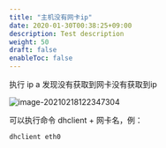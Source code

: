 ```yaml
---
title: "主机没有网卡ip"
date: 2020-01-30T00:38:25+09:00
description: Test description
weight: 50
draft: false
enableToc: false
---
```


执行 ip a 发现没有获取到网卡没有获取到ip

![image-20210218122347304](/compute/vm/_images/dhclient_ip_1.png)

可以执行命令 dhclient + 网卡名，例：

```shell
dhclient eth0
```



